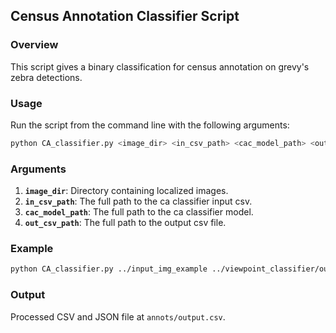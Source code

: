 ## Census Annotation Classifier Script

### Overview
This script gives a binary classification for census annotation on grevy's zebra detections. 

### Usage
Run the script from the command line with the following arguments:
```bash
python CA_classifier.py <image_dir> <in_csv_path> <cac_model_path> <out_csv_path>
```
### Arguments
1. **`image_dir`**: Directory containing localized images.
2. **`in_csv_path`**: The full path to the ca classifier input csv.
3. **`cac_model_path`**: The full path to the ca classifier model.
4. **`out_csv_path`**: The full path to the output csv file.
### Example
```bash
python CA_classifier.py ../input_img_example ../viewpoint_classifier/output_example.csv ./CA_trained_model.pth ./annots/output.csv
```
### Output
Processed CSV and JSON file at `annots/output.csv`.